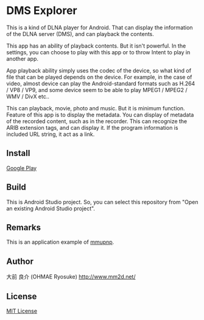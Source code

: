# DMS Explorer
This is a kind of DLNA player for Android.
That can display the information of the DLNA server (DMS),
and can playback the contents.

This app has an ability of playback contents. But it isn't powerful.
In the settings, you can choose to play with this app or to throw
Intent to play in another app.

App playback ability simply uses the codec of the device, so what kind of file
that can be played depends on the device.
For example, in the case of video, almost device can play the
Android-standard formats such as H.264 / VP8 / VP9,
and some device seem to be able to play MPEG1 / MPEG2 / WMV / DivX etc..

This can playback, movie, photo and music. But it is minimum function.
Feature of this app is to display the metadata.
You can display of metadata of the recorded content, such as in the recorder.
This can recognize the ARIB extension tags, and can display it.
If the program information is included URL string, it act as a link.

## Install
[Google Play](https://play.google.com/store/apps/details?id=net.mm2d.dmsexplorer)

## Build
This is Android Studio project.
So, you can select this repository from "Open an existing Android Studio project".

## Remarks
This is an application example of [mmupnp](https://github.com/ohmae/mmupnp).

## Author
大前 良介 (OHMAE Ryosuke)
http://www.mm2d.net/

## License
[MIT License](./LICENSE)
